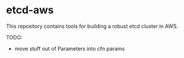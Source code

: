
# etcd-aws

This repository contains tools for building a robust etcd cluster in AWS.

 

 TODO: 
  - move stuff out of Parameters into cfn params